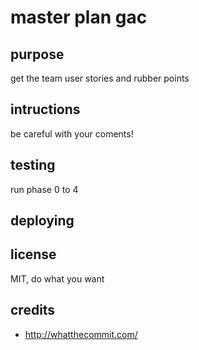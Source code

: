 # master plan gac

## purpose

get the team user stories and rubber points

## intructions

be careful with your coments!

## testing

run phase 0 to 4

## deploying

## license
MIT, do what you want

## credits
- http://whatthecommit.com/
